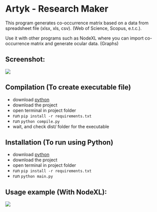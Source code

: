 
# Artyk - Research Maker

This program generates co-occurrence matrix based on a data from spreadsheet file (xlsx, xls, csv). (Web of Science, Scopus, e.t.c.).

Use it with other programs such as NodeXL where you can import co-occurrence matrix and generate ocular data. (Graphs)

## Screenshot:
<img src="https://i.imgur.com/kFfCejD.png">

## Compilation (To create executable file)

- download [python](https://www.python.org/downloads/)
- download the project
- open terminal in project folder
- run `pip install -r requirements.txt`
- run `python compile.py`
- wait, and check dist/ folder for the executable

## Installation (To run using Python)
- download [python](https://www.python.org/downloads/)
- download the project
- open terminal in project folder
- run `pip install -r requirements.txt`
- run `python main.py`

## Usage example (With NodeXL):
<img src="https://i.imgur.com/CZyD7Kw.png">
